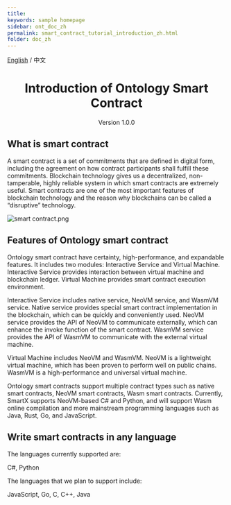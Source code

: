 ```yaml
---
title: 
keywords: sample homepage
sidebar: ont_doc_zh
permalink: smart_contract_tutorial_introduction_zh.html
folder: doc_zh
---
```



[English](./smart_contract_tutorial_introduction_en.html) / 中文

<h1 align="center">Introduction of Ontology Smart Contract</h1>
<p align="center" class="version">Version 1.0.0 </p>

## What is smart contract

A smart contract is a set of commitments that are defined in digital form, including the agreement on how contract participants shall fulfill these commitments. Blockchain technology gives us a decentralized, non-tamperable, highly reliable system in which smart contracts are extremely useful. Smart contracts are one of the most important features of blockchain technology and the reason why blockchains can be called a “disruptive” technology.

![smart contract.png](https://upload-images.jianshu.io/upload_images/150344-0bb1f898d948837e.png?imageMogr2/auto-orient/strip%7CimageView2/2/w/1240)

## Features of Ontology smart contract

Ontology smart contract have certainty, high-performance, and expandable features. It includes two modules: Interactive Service and Virtual Machine. Interactive Service provides interaction between virtual machine and blockchain ledger. Virtual Machine provides smart contract execution environment.

Interactive Service includes native service, NeoVM service, and WasmVM service. Native service provides special smart contract implementation in the blockchain, which can be quickly and conveniently used. NeoVM service provides the API of NeoVM to communicate externally, which can enhance the invoke function of the smart contract. WasmVM service provides the API of WasmVM to communicate with the external virtual machine.

Virtual Machine includes NeoVM and WasmVM. NeoVM is a lightweight virtual machine, which has been proven to perform well on public chains. WasmVM is a high-performance and universal virtual machine.

Ontology smart contracts support multiple contract types such as native smart contracts, NeoVM smart contracts, Wasm smart contracts. Currently, SmartX supports NeoVM-based C# and Python, and will support Wasm online compilation and more mainstream programming languages such as Java, Rust, Go, and JavaScript.

## Write smart contracts in any language

The languages currently supported are: 

C#, Python

The languages that we plan to support include:

JavaScript, Go, C, C++, Java
